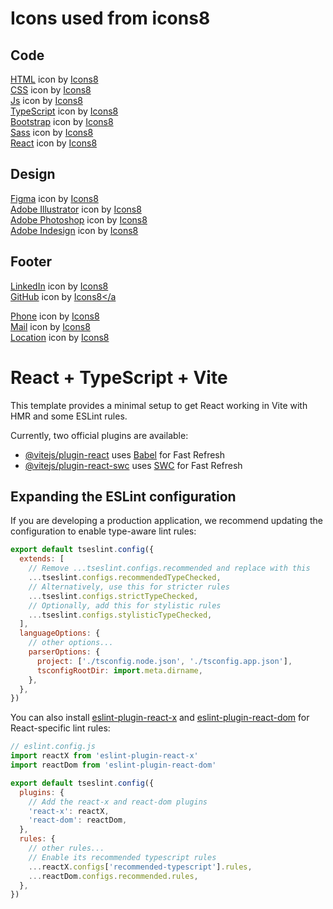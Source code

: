 
# Icons used from icons8

## Code
<a target="_blank" href="https://icons8.com/icon/20909/html-5">HTML</a> icon by <a target="_blank" href="https://icons8.com">Icons8</a> <br>
<a target="_blank" href="https://icons8.com/icon/21278/css3">CSS</a> icon by <a target="_blank" href="https://icons8.com">Icons8</a> <br>
<a target="_blank" href="https://icons8.com/icon/108784/javascript">Js</a> icon by <a target="_blank" href="https://icons8.com">Icons8</a> <br>
<a target="_blank" href="https://icons8.com/icon/uJM6fQYqDaZK/typescript">TypeScript</a> icon by <a target="_blank" href="https://icons8.com">Icons8</a><br>
<a target="_blank" href="https://icons8.com/icon/PndQWK6M1Hjo/bootstrap">Bootstrap</a> icon by <a target="_blank" href="https://icons8.com">Icons8</a><br>
<a target="_blank" href="https://icons8.com/icon/QBqFNfPPB2Kx/sass">Sass</a> icon by <a target="_blank" href="https://icons8.com">Icons8</a><br>
<a target="_blank" href="https://icons8.com/icon/NfbyHexzVEDk/react">React</a> icon by <a target="_blank" href="https://icons8.com">Icons8</a><br>

## Design
<a target="_blank" href="https://icons8.com/icon/zfHRZ6i1Wg0U/figma">Figma</a> icon by <a target="_blank" href="https://icons8.com">Icons8</a><br>
<a target="_blank" href="https://icons8.com/icon/13631/adobe-illustrator">Adobe Illustrator</a> icon by <a target="_blank" href="https://icons8.com">Icons8</a><br>
<a target="_blank" href="https://icons8.com/icon/NeNPFdj7MzXi/adobe-photoshop">Adobe Photoshop</a> icon by <a target="_blank" href="https://icons8.com">Icons8</a><br>
<a target="_blank" href="https://icons8.com/icon/13675/adobe-indesign">Adobe Indesign</a> icon by <a target="_blank" href="https://icons8.com">Icons8</a><br>


## Footer
<a target="_blank" href="https://icons8.com/icon/98960/linkedin">LinkedIn</a> icon by <a target="_blank" href="https://icons8.com">Icons8</a><br>
<a target="_blank" href="https://icons8.com/icon/62856/github">GitHub</a> icon by <a target="_blank" href="https://icons8.com">Icons8</a<br>

<a target="_blank" href="https://icons8.com/icon/78382/phone">Phone</a> icon by <a target="_blank" href="https://icons8.com">Icons8</a><br>
<a target="_blank" href="https://icons8.com/icon/86875/mail">Mail</a> icon by <a target="_blank" href="https://icons8.com">Icons8</a><br>
<a target="_blank" href="https://icons8.com/icon/85149/location">Location</a> icon by <a target="_blank" href="https://icons8.com">Icons8</a><br>






# React + TypeScript + Vite

This template provides a minimal setup to get React working in Vite with HMR and some ESLint rules.

Currently, two official plugins are available:

- [@vitejs/plugin-react](https://github.com/vitejs/vite-plugin-react/blob/main/packages/plugin-react/README.md) uses [Babel](https://babeljs.io/) for Fast Refresh
- [@vitejs/plugin-react-swc](https://github.com/vitejs/vite-plugin-react-swc) uses [SWC](https://swc.rs/) for Fast Refresh

## Expanding the ESLint configuration

If you are developing a production application, we recommend updating the configuration to enable type-aware lint rules:

```js
export default tseslint.config({
  extends: [
    // Remove ...tseslint.configs.recommended and replace with this
    ...tseslint.configs.recommendedTypeChecked,
    // Alternatively, use this for stricter rules
    ...tseslint.configs.strictTypeChecked,
    // Optionally, add this for stylistic rules
    ...tseslint.configs.stylisticTypeChecked,
  ],
  languageOptions: {
    // other options...
    parserOptions: {
      project: ['./tsconfig.node.json', './tsconfig.app.json'],
      tsconfigRootDir: import.meta.dirname,
    },
  },
})
```

You can also install [eslint-plugin-react-x](https://github.com/Rel1cx/eslint-react/tree/main/packages/plugins/eslint-plugin-react-x) and [eslint-plugin-react-dom](https://github.com/Rel1cx/eslint-react/tree/main/packages/plugins/eslint-plugin-react-dom) for React-specific lint rules:

```js
// eslint.config.js
import reactX from 'eslint-plugin-react-x'
import reactDom from 'eslint-plugin-react-dom'

export default tseslint.config({
  plugins: {
    // Add the react-x and react-dom plugins
    'react-x': reactX,
    'react-dom': reactDom,
  },
  rules: {
    // other rules...
    // Enable its recommended typescript rules
    ...reactX.configs['recommended-typescript'].rules,
    ...reactDom.configs.recommended.rules,
  },
})
```

